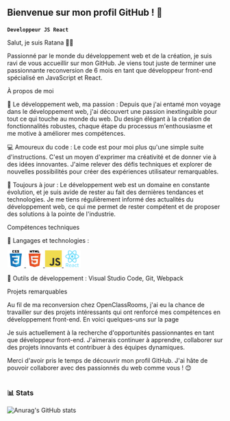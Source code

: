 
## Bienvenue sur mon profil GitHub ! 👋

**`Developpeur JS React`**

Salut, je suis Ratana 👨‍💻

Passionné par le monde du développement web et de la création, je suis ravi de vous accueillir sur mon GitHub. Je viens tout juste de terminer une passionnante reconversion de 6 mois en tant que développeur front-end spécialisé en JavaScript et React.

À propos de moi

🌟 Le développement web, ma passion :
Depuis que j'ai entamé mon voyage dans le développement web, j'ai découvert une passion inextinguible pour tout ce qui touche au monde du web. Du design élégant à la création de fonctionnalités robustes, chaque étape du processus m'enthousiasme et me motive à améliorer mes compétences.

💻 Amoureux du code :
Le code est pour moi plus qu'une simple suite d'instructions. C'est un moyen d'exprimer ma créativité et de donner vie à des idées innovantes. J'aime relever des défis techniques et explorer de nouvelles possibilités pour créer des expériences utilisateur remarquables.

📰 Toujours à jour :
Le développement web est un domaine en constante évolution, et je suis avide de rester au fait des dernières tendances et technologies. Je me tiens régulièrement informé des actualités du développement web, ce qui me permet de rester compétent et de proposer des solutions à la pointe de l'industrie.

Compétences techniques

🚀 Langages et technologies :
<p align="left"> <a href="https://www.w3schools.com/css/" target="_blank" rel="noreferrer"> <img src="https://raw.githubusercontent.com/devicons/devicon/master/icons/css3/css3-original-wordmark.svg" alt="css3" width="40" height="40"/> </a> <a href="https://www.w3.org/html/" target="_blank" rel="noreferrer"> <img src="https://raw.githubusercontent.com/devicons/devicon/master/icons/html5/html5-original-wordmark.svg" alt="html5" width="40" height="40"/> </a> <a href="https://developer.mozilla.org/en-US/docs/Web/JavaScript" target="_blank" rel="noreferrer"> <img src="https://raw.githubusercontent.com/devicons/devicon/master/icons/javascript/javascript-original.svg" alt="javascript" width="40" height="40"/> </a> <a href="https://reactjs.org/" target="_blank" rel="noreferrer"> <img src="https://raw.githubusercontent.com/devicons/devicon/master/icons/react/react-original-wordmark.svg" alt="react" width="40" height="40"/> </a> 

🔧 Outils de développement :
Visual Studio Code, Git, Webpack

Projets remarquables

Au fil de ma reconversion chez OpenClassRooms, j'ai eu la chance de travailler sur des projets intéressants qui ont renforcé mes compétences en développement front-end. En voici quelques-uns sur la page

Je suis actuellement à la recherche d'opportunités passionnantes en tant que développeur front-end. J'aimerais continuer à apprendre, collaborer sur des projets innovants et contribuer à des équipes dynamiques.

Merci d'avoir pris le temps de découvrir mon profil GitHub. J'ai hâte de pouvoir collaborer avec des passionnés du web comme vous ! 😊

#

### 📊 Stats

![Anurag's GitHub stats](https://github-readme-stats.vercel.app/api?username=RatanaSenpai&show_icons=true&theme=radical)
